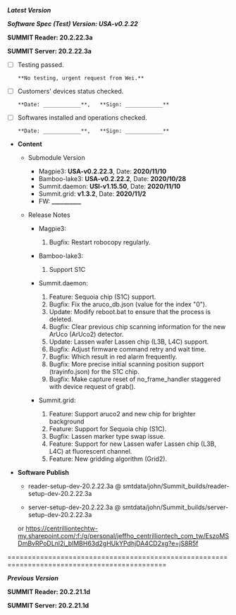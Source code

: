 




***Latest Version***

***Software Spec (Test) Version: USA-v0.2.22***

**SUMMIT Reader: 20.2.22.3a**

**SUMMIT Server: 20.2.22.3a**

* [ ] Testing passed.

      **No testing, urgent request from Wei.**

* [ ] Customers' devices status checked.

      **Date: ____________**,   **Sign: ____________**

* [ ] Softwares installed and operations checked.

      **Date: ____________**,   **Sign: ____________**

*  **Content**  
    *  Submodule Version  
        *  Magpie3: **USA-v0.2.22.3**,          Date: **2020/11/10**  
        *  Bamboo-lake3: **USA-v0.2.22.2**,          Date: **2020/10/28**  
        *  Summit.daemon: **USI-v1.15.50**,          Date: **2020/11/10**  
        *  Summit.grid: **v1.3.2**,          Date: **2020/11/2**  
        *  FW: **__________**

    *  Release Notes  
        *  Magpie3:  
            1. Bugfix: Restart robocopy regularly.
  
        *  Bamboo-lake3:
            1. Support S1C
  
        *  Summit.daemon:  
            1. Feature: Sequoia chip (S1C) support.  
            2. Bugfix: Fix the aruco_db.json (value for the index "0").  
            3. Update: Modify reboot.bat to ensure that the process is deleted.  
            4. Bugfix: Clear previous chip scanning information for the new ArUco (ArUco2) detector.  
            5. Update: Lassen wafer Lassen chip (L3B, L4C) support.
            6. Bugfix: Adjust firmware command retry and wait time.  
            7. Bugfix: Which result in red alarm frequently.  
            8. Bugfix: More precise initial scanning position support (trayinfo.json) for the S1C chip.
            9. Bugfix: Make capture reset of no_frame_handler staggered with device request of grab().
  
        *  Summit.grid:
            1. Feature: Support aruco2 and new chip for brighter background  
            2. Feature: Support for Sequoia chip (S1C).  
            3. Bugfix: Lassen marker type swap issue.  
            4. Feature: Support for new Lassen wafer Lassen chip (L3B, L4C) at fluorescent channel.  
            5. Feature: New gridding algorithm (Grid2).
  
* **Software Publish** 

    * reader-setup-dev-20.2.22.3a @ smtdata/john/Summit_builds/reader-setup-dev-20.2.22.3a

    * server-setup-dev-20.2.22.3a @ smtdata/john/Summit_builds/server-setup-dev-20.2.22.3a

    or https://centrilliontechtw-my.sharepoint.com/:f:/g/personal/jeffho_centrilliontech_com_tw/EszoMSDmBvRPoDLnl2i_blMBH63d2gHUkYPdhjDA4CD2xg?e=jS8R5f

=============================================================================================

***Previous Version***

**SUMMIT Reader: 20.2.21.1d**

**SUMMIT Server: 20.2.21.1d**
